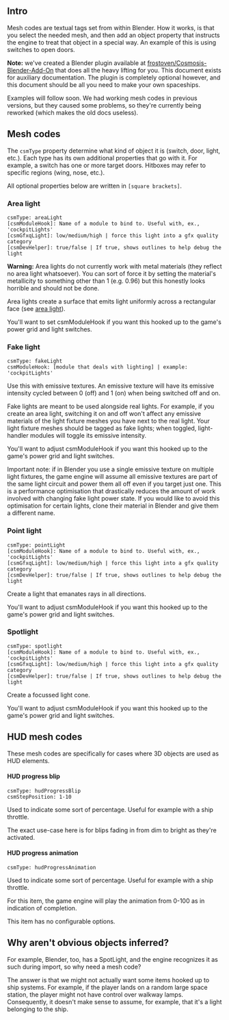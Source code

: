 ## Intro

Mesh codes are textual tags set from within Blender. How it works, is that you
select the needed mesh, and then add an object property that instructs the
engine to treat that object in a special way. An example of this is using
switches to open doors.

**Note:** we've created a Blender plugin available at
[frostoven/Cosmosis-Blender-Add-On](https://github.com/frostoven/Cosmosis-Blender-Add-On)
that does all the heavy lifting for you. This document exists for auxiliary
documentation. The plugin is completely optional however, and this document
should be all you need to make your own spaceships.

Examples will follow soon. We had working mesh codes in previous versions, but
they caused some problems, so they're currently being reworked (which makes the
old docs useless).
<!-- TODO: complete the example section
## Example

In the following example we create a setup whereby a switch opens a door. All
the below is done in Blender.

First, animate your door the way you'd animate anything in Blender. You only
need to animate the door opening; the game engine will simply reverse that
animation to close the door.

![door animation](/docs/images/door_animation.gif)

We'll now program the switch. From within Blender, click on your switch, click
`Object Properties`, and then scroll down to `Custom Properties`:

![switch](/docs/images/switch.png)

[explain mesh code]

Now, select the door you want to animate, click `Object Properties`, and then
scroll down to `Custom Properties`:

![door](/docs/images/door.png)

Save and export as GLTF (separate) with DRACO compression:

![export](/docs/images/export_example.png)

Your ship switch can now be interacted with in-game:

[tba]

-->

## Mesh codes

The `csmType` property determine what kind of object it is (switch, door, light, etc.). Each type has its own additional properties that go with it. For
example, a switch has one or more target doors. Hitboxes may refer to specific
regions (wing, nose, etc.).

All optional properties below are written in `[square brackets]`.


### Area light
```
csmType: areaLight
[csmModuleHook]: Name of a module to bind to. Useful with, ex., 'cockpitLights'
[csmGfxqLight]: low/medium/high | force this light into a gfx quality category
[csmDevHelper]: true/false | If true, shows outlines to help debug the light
```

**Warning:** Area lights do not currently work with metal materials (they
reflect no area light whatsoever). You can sort of force it by setting the
material's metallicity to something other than 1 (e.g. 0.96) but this honestly
looks horrible and should not be done.
<!-- My disappoint is immeasurable and my day ruined. I now need to completely
rework the DS69F ship's lighting situation. -->

<!-- TODO: make csmGfxqLight comma delimited. -->
Area lights create a surface that emits light uniformly across a rectangular
face (see
[area light](https://threejs.org/docs/?q=light#api/en/lights/RectAreaLight)).

You'll want to set csmModuleHook if you want this hooked up to the game's
power grid and light switches.
<!-- TODO: add: , or if used in a room with a switch,
you can target the light with that switch. -->


### Fake light
```
csmType: fakeLight
csmModuleHook: [module that deals with lighting] | example: 'cockpitLights'
```
Use this with emissive textures. An emissive texture will have its emissive
intensity cycled between 0 (off) and 1 (on) when being switched off and on.

Fake lights are meant to be used alongside real lights. For example, if you
create an area light, switching it on and off won't affect any emissive
materials of the light fixture meshes you have next to the real light. Your
light fixture meshes should be tagged as fake lights; when toggled,
light-handler modules will toggle its emissive intensity.
<!-- TODO: show example of fake light combined with area light here -->

You'll want to adjust csmModuleHook if you want this hooked up to the game's
power grid and light switches.

Important note: if in Blender you use a single emissive texture on multiple
light fixtures, the game engine will assume all emissive textures are part of
the same light circuit and power them all off even if you target just one. This
is a performance optimisation that drastically reduces the amount of work
involved with changing fake light power state. If you would like to avoid this
optimisation for certain lights, clone their material in Blender and give them
a different name.


### Point light
```
csmType: pointLight
[csmModuleHook]: Name of a module to bind to. Useful with, ex., 'cockpitLights'
[csmGfxqLight]: low/medium/high | force this light into a gfx quality category
[csmDevHelper]: true/false | If true, shows outlines to help debug the light
```
Create a light that emanates rays in all directions.

You'll want to adjust csmModuleHook if you want this hooked up to the game's
power grid and light switches.


### Spotlight
```
csmType: spotlight
[csmModuleHook]: Name of a module to bind to. Useful with, ex., 'cockpitLights'
[csmGfxqLight]: low/medium/high | force this light into a gfx quality category
[csmDevHelper]: true/false | If true, shows outlines to help debug the light
```
Create a focussed light cone.

You'll want to adjust csmModuleHook if you want this hooked up to the game's
power grid and light switches.

<!-- TODO / Planned items

#### Door
```
csmType: door
[id]: yourString
[switchless]: false
```
The `id` field is only needed if referred to by a switch. You may set
`switchless` to true if the door itself should be interacted with to open it.

#### Switch
```
csmType: switch
target: yourDoorId
```
The `target` text should be the same as your door's `id` field.

#### Vehicle controller
These will only be needed if there's no easy way of integrating multiple
animations into a single mesh, leaving it up to the engine to animate
dynamically. We could maybe optionally add the option to use the plugin to link
actions, but it seems hacky and difficult to use, so it wouldn't be the default
workflow.

Example mesh codes if done by the engine:
* flightStick - responds to pitch, yaw, roll. No animations done in Blender.
* yoke - responds to pitch and roll. No animations done in Blender.
* throttle - a control panel; responds to throttle changes. Animation done from
Blender.
* steeringWheel - responds to pitch. No animations done in Blender.

-->

## HUD mesh codes

These mesh codes are specifically for cases where 3D objects are used as HUD
elements.

#### HUD progress blip
```
csmType: hudProgressBlip
csmStepPosition: 1-10
```
Used to indicate some sort of percentage. Useful for example with a ship
throttle.

The exact use-case here is for blips fading in from dim to bright as they're
activated.

#### HUD progress animation
```
csmType: hudProgressAnimation
```
Used to indicate some sort of percentage. Useful for example with a ship
throttle.

For this item, the game engine will play the animation from 0-100 as in
indication of completion.

This item has no configurable options.

## Why aren't obvious objects inferred?

For example, Blender, too, has a SpotLight, and the engine recognizes it as
such during import, so why need a mesh code?

The answer is that we might not actually want some items hooked up to ship
systems. For example, if the player lands on a random large space station, the
player might not have control over walkway lamps. Consequently, it doesn't make
sense to assume, for example, that it's a light belonging to the ship.
